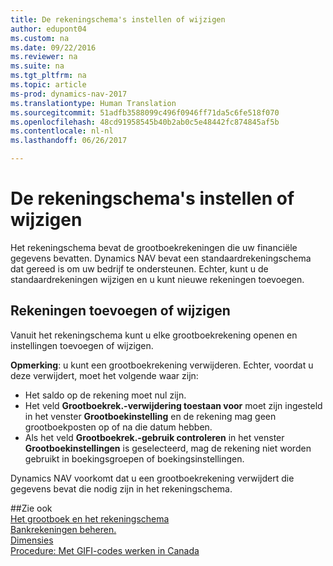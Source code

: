 ```yaml
---
title: De rekeningschema's instellen of wijzigen
author: edupont04
ms.custom: na
ms.date: 09/22/2016
ms.reviewer: na
ms.suite: na
ms.tgt_pltfrm: na
ms.topic: article
ms-prod: dynamics-nav-2017
ms.translationtype: Human Translation
ms.sourcegitcommit: 51adfb3588099c496f0946ff71da5c6fe518f070
ms.openlocfilehash: 48cd91958545b40b2ab0c5e48442fc874845af5b
ms.contentlocale: nl-nl
ms.lasthandoff: 06/26/2017

---
```


# <a name="set-up-or-change-the-chart-of-accounts"></a>De rekeningschema's instellen of wijzigen
Het rekeningschema bevat de grootboekrekeningen die uw financiële gegevens bevatten. Dynamics NAV bevat een standaardrekeningschema dat gereed is om uw bedrijf te ondersteunen.
Echter, kunt u de standaardrekeningen wijzigen en u kunt nieuwe rekeningen toevoegen.  

## <a name="adding-or-changing-accounts"></a>Rekeningen toevoegen of wijzigen
Vanuit het rekeningschema kunt u elke grootboekrekening openen en instellingen toevoegen of wijzigen.

**Opmerking**: u kunt een grootboekrekening verwijderen. Echter, voordat u deze verwijdert, moet het volgende waar zijn:  
- Het saldo op de rekening moet nul zijn.  
- Het veld **Grootboekrek.-verwijdering toestaan voor** moet zijn ingesteld in het venster **Grootboekinstelling** en de rekening mag geen grootboekposten op of na die datum hebben.  
- Als het veld **Grootboekrek.-gebruik controleren** in het venster **Grootboekinstellingen** is geselecteerd, mag de rekening niet worden gebruikt in boekingsgroepen of boekingsinstellingen.  

Dynamics NAV voorkomt dat u een grootboekrekening verwijdert die gegevens bevat die nodig zijn in het rekeningschema.  

##<a name="see-also"></a>Zie ook  
[Het grootboek en het rekeningschema](finance-setup-general-ledger.md)  
[Bankrekeningen beheren.](bank-manage-bank-accounts.md)  
[Dimensies](finance-setup-dimensions.md)  
[Procedure: Met GIFI-codes werken in Canada](ca-finance-setup-work-GiFI-codes.md)

